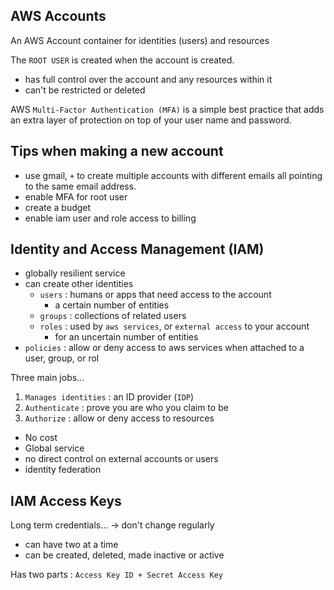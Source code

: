## AWS Accounts
An AWS Account container for identities (users) and resources

The `ROOT USER` is created when the account is created.
- has full control over the account and any resources within it
- can't be restricted or deleted

AWS `Multi-Factor Authentication (MFA)` is a simple best practice that adds an extra layer of protection on top of your user name and password.

## Tips when making a new account
- use gmail, `+` to create multiple accounts with different emails all pointing to the same email address.
- enable MFA for root user
- create a budget
- enable iam user and role access to billing

## Identity and Access Management (IAM)
- globally resilient service
- can create other identities
  - `users` : humans or apps that need access to the account
    - a certain number of entities
  - `groups` : collections of related users
  - `roles` : used by `aws services`, or `external access` to  your account
    - for an uncertain number of entities
- `policies` : allow or deny access to aws services when attached to a user, group, or rol
  
Three main jobs...
1. `Manages identities` : an ID provider (`IDP`)
2. `Authenticate` : prove you are who you claim to be
3. `Authorize` : allow or deny access to resources

- No cost
- Global service
- no direct control on external accounts or users
- identity federation

## IAM Access Keys
Long term credentials... -> don't change regularly
- can have two at a time
- can be created, deleted, made inactive or active

Has two parts : `Access Key ID + Secret Access Key`